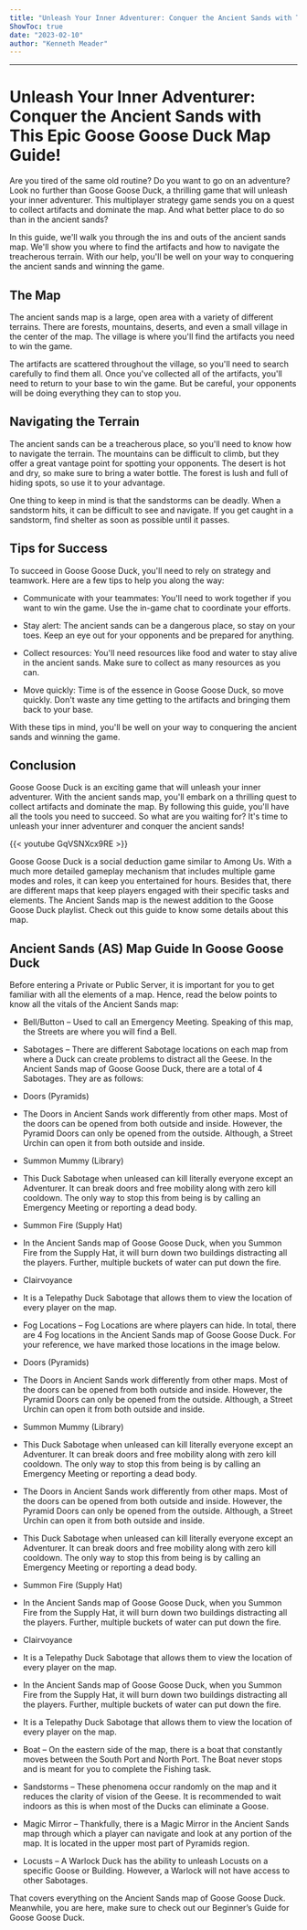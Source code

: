 ```yaml
---
title: "Unleash Your Inner Adventurer: Conquer the Ancient Sands with This Epic Goose Goose Duck Map Guide!"
ShowToc: true 
date: "2023-02-10"
author: "Kenneth Meader"
---
```

*****
# Unleash Your Inner Adventurer: Conquer the Ancient Sands with This Epic Goose Goose Duck Map Guide!

Are you tired of the same old routine? Do you want to go on an adventure? Look no further than Goose Goose Duck, a thrilling game that will unleash your inner adventurer. This multiplayer strategy game sends you on a quest to collect artifacts and dominate the map. And what better place to do so than in the ancient sands?

In this guide, we'll walk you through the ins and outs of the ancient sands map. We'll show you where to find the artifacts and how to navigate the treacherous terrain. With our help, you'll be well on your way to conquering the ancient sands and winning the game.

## The Map

The ancient sands map is a large, open area with a variety of different terrains. There are forests, mountains, deserts, and even a small village in the center of the map. The village is where you'll find the artifacts you need to win the game.

The artifacts are scattered throughout the village, so you'll need to search carefully to find them all. Once you've collected all of the artifacts, you'll need to return to your base to win the game. But be careful, your opponents will be doing everything they can to stop you.

## Navigating the Terrain

The ancient sands can be a treacherous place, so you'll need to know how to navigate the terrain. The mountains can be difficult to climb, but they offer a great vantage point for spotting your opponents. The desert is hot and dry, so make sure to bring a water bottle. The forest is lush and full of hiding spots, so use it to your advantage.

One thing to keep in mind is that the sandstorms can be deadly. When a sandstorm hits, it can be difficult to see and navigate. If you get caught in a sandstorm, find shelter as soon as possible until it passes.

## Tips for Success

To succeed in Goose Goose Duck, you'll need to rely on strategy and teamwork. Here are a few tips to help you along the way:

- Communicate with your teammates: You'll need to work together if you want to win the game. Use the in-game chat to coordinate your efforts.

- Stay alert: The ancient sands can be a dangerous place, so stay on your toes. Keep an eye out for your opponents and be prepared for anything.

- Collect resources: You'll need resources like food and water to stay alive in the ancient sands. Make sure to collect as many resources as you can.

- Move quickly: Time is of the essence in Goose Goose Duck, so move quickly. Don't waste any time getting to the artifacts and bringing them back to your base.

With these tips in mind, you'll be well on your way to conquering the ancient sands and winning the game.

## Conclusion

Goose Goose Duck is an exciting game that will unleash your inner adventurer. With the ancient sands map, you'll embark on a thrilling quest to collect artifacts and dominate the map. By following this guide, you'll have all the tools you need to succeed. So what are you waiting for? It's time to unleash your inner adventurer and conquer the ancient sands!

{{< youtube GqVSNXcx9RE >}} 



Goose Goose Duck is a social deduction game similar to Among Us. With a much more detailed gameplay mechanism that includes multiple game modes and roles, it can keep you entertained for hours. Besides that, there are different maps that keep players engaged with their specific tasks and elements. The Ancient Sands map is the newest addition to the Goose Goose Duck playlist. Check out this guide to know some details about this map.
 
## Ancient Sands (AS) Map Guide In Goose Goose Duck
 
Before entering a Private or Public Server, it is important for you to get familiar with all the elements of a map. Hence, read the below points to know all the vitals of the Ancient Sands map:
 

 
- Bell/Button – Used to call an Emergency Meeting. Speaking of this map, the Streets are where you will find a Bell.
 - Sabotages – There are different Sabotage locations on each map from where a Duck can create problems to distract all the Geese. In the Ancient Sands map of Goose Goose Duck, there are a total of 4 Sabotages. They are as follows:
 - Doors (Pyramids)
 - The Doors in Ancient Sands work differently from other maps. Most of the doors can be opened from both outside and inside. However, the Pyramid Doors can only be opened from the outside. Although, a Street Urchin can open it from both outside and inside.
 - Summon Mummy (Library)
 - This Duck Sabotage when unleased can kill literally everyone except an Adventurer. It can break doors and free mobility along with zero kill cooldown. The only way to stop this from being is by calling an Emergency Meeting or reporting a dead body.

 
- Summon Fire (Supply Hat)
 - In the Ancient Sands map of Goose Goose Duck, when you Summon Fire from the Supply Hat, it will burn down two buildings distracting all the players. Further, multiple buckets of water can put down the fire.
 - Clairvoyance
 - It is a Telepathy Duck Sabotage that allows them to view the location of every player on the map.
 - Fog Locations – Fog Locations are where players can hide. In total, there are 4 Fog locations in the Ancient Sands map of Goose Goose Duck. For your reference, we have marked those locations in the image below.

 
- Doors (Pyramids)
 - The Doors in Ancient Sands work differently from other maps. Most of the doors can be opened from both outside and inside. However, the Pyramid Doors can only be opened from the outside. Although, a Street Urchin can open it from both outside and inside.
 - Summon Mummy (Library)
 - This Duck Sabotage when unleased can kill literally everyone except an Adventurer. It can break doors and free mobility along with zero kill cooldown. The only way to stop this from being is by calling an Emergency Meeting or reporting a dead body.

 
- The Doors in Ancient Sands work differently from other maps. Most of the doors can be opened from both outside and inside. However, the Pyramid Doors can only be opened from the outside. Although, a Street Urchin can open it from both outside and inside.

 
- This Duck Sabotage when unleased can kill literally everyone except an Adventurer. It can break doors and free mobility along with zero kill cooldown. The only way to stop this from being is by calling an Emergency Meeting or reporting a dead body.

 
- Summon Fire (Supply Hat)
 - In the Ancient Sands map of Goose Goose Duck, when you Summon Fire from the Supply Hat, it will burn down two buildings distracting all the players. Further, multiple buckets of water can put down the fire.
 - Clairvoyance
 - It is a Telepathy Duck Sabotage that allows them to view the location of every player on the map.

 
- In the Ancient Sands map of Goose Goose Duck, when you Summon Fire from the Supply Hat, it will burn down two buildings distracting all the players. Further, multiple buckets of water can put down the fire.

 
- It is a Telepathy Duck Sabotage that allows them to view the location of every player on the map.

 
- Boat – On the eastern side of the map, there is a boat that constantly moves between the South Port and North Port. The Boat never stops and is meant for you to complete the Fishing task.
 - Sandstorms – These phenomena occur randomly on the map and it reduces the clarity of vision of the Geese. It is recommended to wait indoors as this is when most of the Ducks can eliminate a Goose.
 - Magic Mirror – Thankfully, there is a Magic Mirror in the Ancient Sands map through which a player can navigate and look at any portion of the map. It is located in the upper most part of Pyramids region.
 - Locusts – A Warlock Duck has the ability to unleash Locusts on a specific Goose or Building. However, a Warlock will not have access to other Sabotages.

 
That covers everything on the Ancient Sands map of Goose Goose Duck. Meanwhile, you are here, make sure to check out our Beginner’s Guide for Goose Goose Duck.




